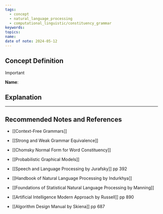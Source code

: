 ```yaml
---
tags:
  - concept
  - natural_language_processing
  - computational_linguistic/constituency_grammar
keywords: 
topics: 
name: 
date of note: 2024-05-12
---
```


## Concept Definition

>[!important]
>**Name**: 



## Explanation





-----------
##  Recommended Notes and References


- [[Context-Free Grammars]]
- [[Strong and Weak Grammar Equivalence]]
- [[Chomsky Normal Form for Word Constituency]]
- [[Probabilistic Graphical Models]]


- [[Speech and Language Processing by Jurafsky]]  pp 392
- [[Handbook of Natural Language Processing by Indurkhya]]
- [[Foundations of Statistical Natural Language Processing by Manning]]
- [[Artificial Intelligence Modern Approach by Russell]] pp 890
- [[Algorithm Design Manual by Skiena]] pp 687